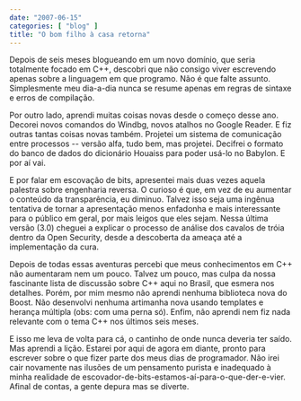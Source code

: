 ```yaml
---
date: "2007-06-15"
categories: [ "blog" ]
title: "O bom filho à casa retorna"
---
```

Depois de seis meses blogueando em um novo domínio, que seria totalmente focado em C++, descobri que não consigo viver escrevendo apenas sobre a linguagem em que programo. Não é que falte assunto. Simplesmente meu dia-a-dia nunca se resume apenas em regras de sintaxe e erros de compilação.

Por outro lado, aprendi muitas coisas novas desde o começo desse ano. Decorei novos comandos do Windbg, novos atalhos no Google Reader. E fiz outras tantas coisas novas também. Projetei um sistema de comunicação entre processos -- versão alfa, tudo bem, mas projetei. Decifrei o formato do banco de dados do dicionário Houaiss para poder usá-lo no Babylon. E por aí vai.

E por falar em escovação de bits, apresentei mais duas vezes aquela palestra sobre engenharia reversa. O curioso é que, em vez de eu aumentar o conteúdo da transparência, eu diminuo. Talvez isso seja uma ingênua tentativa de tornar a apresentação menos enfadonha e mais interessante para o público em geral, por mais leigos que eles sejam. Nessa última versão (3.0) cheguei a explicar o processo de análise dos cavalos de tróia dentro da Open Security, desde a descoberta da ameaça até a implementação da cura.

Depois de todas essas aventuras percebi que meus conhecimentos em C++ não aumentaram nem um pouco. Talvez um pouco, mas culpa da nossa fascinante lista de discussão sobre C++ aqui no Brasil, que esmera nos detalhes. Porém, por mim mesmo não aprendi nenhuma biblioteca nova do Boost. Não desenvolvi nenhuma artimanha nova usando templates e herança múltipla (obs: com uma perna só). Enfim, não aprendi nem fiz nada relevante com o tema C++ nos últimos seis meses.

E isso me leva de volta para cá, o cantinho de onde nunca deveria ter saído. Mas aprendi a lição. Estarei por aqui de agora em diante, pronto para escrever sobre o que fizer parte dos meus dias de programador. Não irei cair novamente nas ilusões de um pensamento purista e inadequado à minha realidade de escovador-de-bits-estamos-aí-para-o-que-der-e-vier. Afinal de contas, a gente depura mas se diverte.
